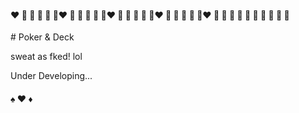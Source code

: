<h4 align="left">❤️ 🧡 💛 💚 💙 💜❤️ 🧡 💛 💚 💙 💜❤️ 🧡 💛 💚 💙 💜❤️ 🧡 💛 💚 💙 💜❤️ 🧡 💛 💚 💙 💜 🧡 💛 💙 🧡 💛</h4>
# Poker & Deck

sweat as fked!   lol

Under Developing...


<h4 align="left">♠	♥	♦	</h4>
